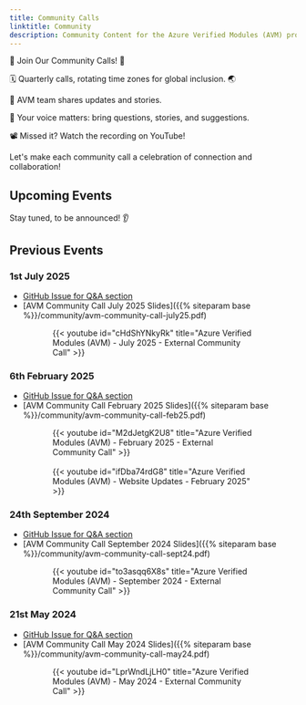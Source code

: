 ```yaml
---
title: Community Calls
linktitle: Community
description: Community Content for the Azure Verified Modules (AVM) program
---
```


🎉 Join Our Community Calls! 🎉

🗓️ Quarterly calls, rotating time zones for global inclusion. 🌏

🌟 AVM team shares updates and stories.

🎤 Your voice matters: bring questions, stories, and suggestions.

📽️ Missed it? Watch the recording on YouTube!

Let's make each community call a celebration of connection and collaboration!

## Upcoming Events

Stay tuned, to be announced! 👂

## Previous Events

### 1st July 2025

<!-- - [Registration](https://msit.events.teams.microsoft.com/event/67b709f3-b3b5-4b5d-943e-34fe22714bf2@72f988bf-86f1-41af-91ab-2d7cd011db47) -->
- [GitHub Issue for Q&A section](https://github.com/Azure/Azure-Verified-Modules/issues/2109)
- [AVM Community Call July 2025 Slides]({{% siteparam base %}}/community/avm-community-call-july25.pdf)

<div style="width:70%; margin: 0 auto;">
{{< youtube id="cHdShYNkyRk" title="Azure Verified Modules (AVM) - July 2025 - External Community Call" >}}
</div>

### 6th February 2025

<!-- - [Registration](https://msit.events.teams.microsoft.com/event/5c5ccd0d-4993-44b7-9075-700901263276@72f988bf-86f1-41af-91ab-2d7cd011db47) -->
- [GitHub Issue for Q&A section](https://github.com/Azure/Azure-Verified-Modules/issues/1793)
- [AVM Community Call February 2025 Slides]({{% siteparam base %}}/community/avm-community-call-feb25.pdf)

<div style="width:70%; margin: 0 auto;">
{{< youtube id="M2dJetgK2U8" title="Azure Verified Modules (AVM) - February 2025 - External Community Call" >}}
</div>

<br>

<div style="width:70%; margin: 0 auto;">
{{< youtube id="ifDba74rdG8" title="Azure Verified Modules (AVM) - Website Updates - February 2025" >}}
</div>

### 24th September 2024

<!-- - [Registration](https://msit.events.teams.microsoft.com/event/74fc1d31-fc02-411d-bb3c-a4969833d178@72f988bf-86f1-41af-91ab-2d7cd011db47) -->
- [GitHub Issue for Q&A section](https://github.com/Azure/Azure-Verified-Modules/issues/1387)
- [AVM Community Call September 2024 Slides]({{% siteparam base %}}/community/avm-community-call-sept24.pdf)

<div style="width:70%; margin: 0 auto;">
{{< youtube id="to3asqq6X8s" title="Azure Verified Modules (AVM) - September 2024 - External Community Call" >}}
</div>

### 21st May 2024

<!-- - [Registration](https://msit.events.teams.microsoft.com/event/0934dbca-3fc0-4a0e-a13f-c4c9dc68889b@72f988bf-86f1-41af-91ab-2d7cd011db47) -->
- [GitHub Issue for Q&A section](https://github.com/Azure/Azure-Verified-Modules/issues/859)
- [AVM Community Call May 2024 Slides]({{% siteparam base %}}/community/avm-community-call-may24.pdf)

<div style="width:70%; margin: 0 auto;">
{{< youtube id="LprWndLjLH0" title="Azure Verified Modules (AVM) - May 2024 - External Community Call" >}}
</div>
